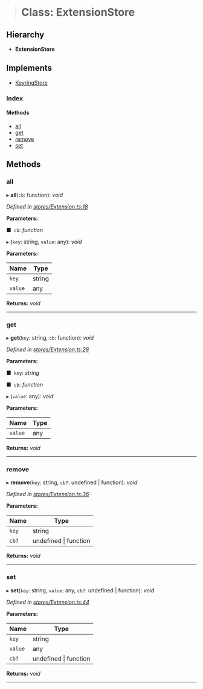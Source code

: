 > # Class: ExtensionStore

## Hierarchy

* **ExtensionStore**

## Implements

* [KeyringStore](../interfaces/_types_.keyringstore.md)

### Index

#### Methods

* [all](_stores_extension_.extensionstore.md#all)
* [get](_stores_extension_.extensionstore.md#get)
* [remove](_stores_extension_.extensionstore.md#remove)
* [set](_stores_extension_.extensionstore.md#set)

## Methods

###  all

▸ **all**(`cb`: function): *void*

*Defined in [stores/Extension.ts:18](url)*

**Parameters:**

■` cb`: *function*

▸ (`key`: string, `value`: any): *void*

**Parameters:**

Name | Type |
------ | ------ |
`key` | string |
`value` | any |

**Returns:** *void*

___

###  get

▸ **get**(`key`: string, `cb`: function): *void*

*Defined in [stores/Extension.ts:28](url)*

**Parameters:**

■` key`: *string*

■` cb`: *function*

▸ (`value`: any): *void*

**Parameters:**

Name | Type |
------ | ------ |
`value` | any |

**Returns:** *void*

___

###  remove

▸ **remove**(`key`: string, `cb?`: undefined | function): *void*

*Defined in [stores/Extension.ts:36](url)*

**Parameters:**

Name | Type |
------ | ------ |
`key` | string |
`cb?` | undefined \| function |

**Returns:** *void*

___

###  set

▸ **set**(`key`: string, `value`: any, `cb?`: undefined | function): *void*

*Defined in [stores/Extension.ts:44](url)*

**Parameters:**

Name | Type |
------ | ------ |
`key` | string |
`value` | any |
`cb?` | undefined \| function |

**Returns:** *void*

___